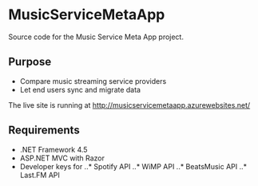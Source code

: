 ﻿MusicServiceMetaApp
===================
Source code for the Music Service Meta App project. 

Purpose
-------

 - Compare music streaming service providers
 - Let end users sync and migrate data

The live site is running at http://musicservicemetaapp.azurewebsites.net/

Requirements
------------
* .NET Framework 4.5
* ASP.NET MVC with Razor
* Developer keys for 
..* Spotify API
..* WiMP API
..* BeatsMusic API
..* Last.FM API
